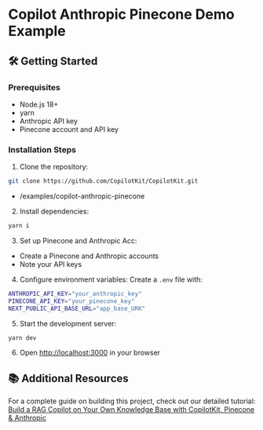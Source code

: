 # Copilot Anthropic Pinecone Demo Example

## 🛠️ Getting Started

### Prerequisites
- Node.js 18+
- yarn
- Anthropic API key
- Pinecone account and API key

### Installation Steps

1. Clone the repository:
```bash
git clone https://github.com/CopilotKit/CopilotKit.git
```
- /examples/copilot-anthropic-pinecone

2. Install dependencies:
```bash
yarn i
```

3. Set up Pinecone and Anthropic Acc:
- Create a Pinecone and Anthropic accounts 
- Note your API keys 

4. Configure environment variables:
Create a `.env` file with:
```bash
ANTHROPIC_API_KEY="your_anthropic_key"
PINECONE_API_KEY="your_pinecone_key"
NEXT_PUBLIC_API_BASE_URL="app_base_URK"
```

5. Start the development server:
```bash
yarn dev
```

6. Open [http://localhost:3000](http://localhost:3000) in your browser


## 📚 Additional Resources
For a complete guide on building this project, check out our detailed tutorial:
[Build a RAG Copilot on Your Own Knowledge Base with CopilotKit, Pinecone & Anthropic](https://dev.to/copilotkit/build-a-rag-copilot-on-your-own-knowledge-base-with-copilotkit-pinecone-anthropic-21m9)


